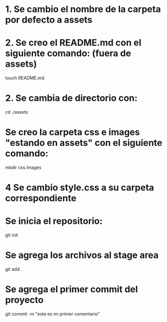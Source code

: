 # 1. Se cambio el nombre de la carpeta por defecto a assets

# 2. Se creo el README.md con el siguiente comando: (fuera de assets)
touch README.md

# 2. Se cambia de directorio con:
cd ./assets

# Se creo la carpeta css e images "estando en assets" con el siguiente comando:
mkdir css images

# 4 Se cambio style.css a su carpeta correspondiente

# Se inicia el repositorio:
git init

# Se agrega los archivos al stage area
git add .

# Se agrega el primer commit del proyecto
git commit -m "este es mi primer comentario"
